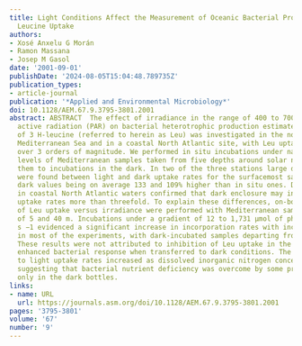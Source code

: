 ```yaml
---
title: Light Conditions Affect the Measurement of Oceanic Bacterial Production via
  Leucine Uptake
authors:
- Xosé Anxelu G Morán
- Ramon Massana
- Josep M Gasol
date: '2001-09-01'
publishDate: '2024-08-05T15:04:48.789735Z'
publication_types:
- article-journal
publication: '*Applied and Environmental Microbiology*'
doi: 10.1128/AEM.67.9.3795-3801.2001
abstract: ABSTRACT  The effect of irradiance in the range of 400 to 700 nm or photosynthetically
  active radiation (PAR) on bacterial heterotrophic production estimated by the incorporation
  of 3 H-leucine (referred to herein as Leu) was investigated in the northwestern
  Mediterranean Sea and in a coastal North Atlantic site, with Leu uptake rates ranging
  over 3 orders of magnitude. We performed in situ incubations under natural irradiance
  levels of Mediterranean samples taken from five depths around solar noon and compared
  them to incubations in the dark. In two of the three stations large differences
  were found between light and dark uptake rates for the surfacemost samples, with
  dark values being on average 133 and 109% higher than in situ ones. Data obtained
  in coastal North Atlantic waters confirmed that dark enclosure may increase Leu
  uptake rates more than threefold. To explain these differences, on-board experiments
  of Leu uptake versus irradiance were performed with Mediterranean samples from depths
  of 5 and 40 m. Incubations under a gradient of 12 to 1,731 μmol of photons m −2
  s −1 evidenced a significant increase in incorporation rates with increasing PAR
  in most of the experiments, with dark-incubated samples departing from this pattern.
  These results were not attributed to inhibition of Leu uptake in the light but to
  enhanced bacterial response when transferred to dark conditions. The ratio of dark
  to light uptake rates increased as dissolved inorganic nitrogen concentrations decreased,
  suggesting that bacterial nutrient deficiency was overcome by some process occurring
  only in the dark bottles.
links:
- name: URL
  url: https://journals.asm.org/doi/10.1128/AEM.67.9.3795-3801.2001
pages: '3795-3801'
volume: '67'
number: '9'
---
```

